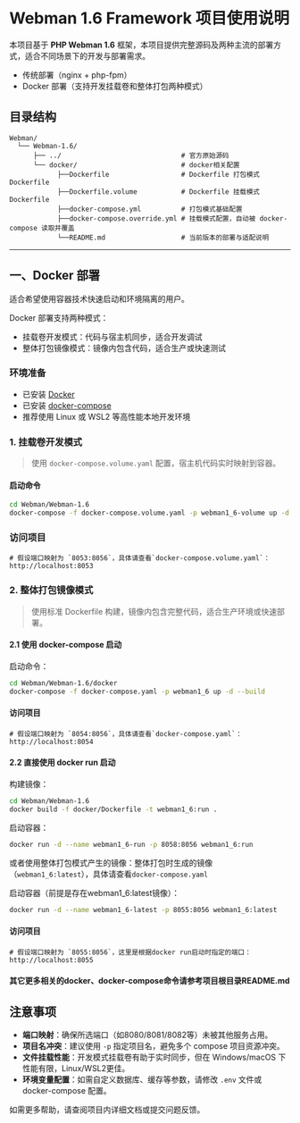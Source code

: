 # Webman 1.6 Framework 项目使用说明

本项目基于 **PHP Webman 1.6** 框架，本项目提供完整源码及两种主流的部署方式，适合不同场景下的开发与部署需求。

- 传统部署（nginx + php-fpm）
- Docker 部署（支持开发挂载卷和整体打包两种模式）

## 目录结构

```text
Webman/
  └── Webman-1.6/
      ├── ../                              # 官方原始源码
      └── docker/                          # docker相关配置
            ├──Dockerfile                  # Dockerfile 打包模式Dockerfile
            ├──Dockerfile.volume           # Dockerfile 挂载模式Dockerfile
            ├──docker-compose.yml          # 打包模式基础配置
            ├──docker-compose.override.yml # 挂载模式配置，自动被 docker-compose 读取并覆盖
            └──README.md                   # 当前版本的部署与适配说明
```

---

## 一、Docker 部署

适合希望使用容器技术快速启动和环境隔离的用户。

Docker 部署支持两种模式：

- 挂载卷开发模式：代码与宿主机同步，适合开发调试
- 整体打包镜像模式：镜像内包含代码，适合生产或快速测试

### 环境准备

- 已安装 [Docker](https://docs.docker.com/get-docker/)
- 已安装 [docker-compose](https://docs.docker.com/compose/install/)
- 推荐使用 Linux 或 WSL2 等高性能本地开发环境

### 1. 挂载卷开发模式

> 使用 `docker-compose.volume.yaml` 配置，宿主机代码实时映射到容器。

#### 启动命令

```bash
cd Webman/Webman-1.6
docker-compose -f docker-compose.volume.yaml -p webman1_6-volume up -d --build
```

### 访问项目

```
# 假设端口映射为 `8053:8056`，具体请查看`docker-compose.volume.yaml`：
http://localhost:8053
```

### 2. 整体打包镜像模式

> 使用标准 Dockerfile 构建，镜像内包含完整代码，适合生产环境或快速部署。

#### 2.1 使用 docker-compose 启动

启动命令：

```bash
cd Webman/Webman-1.6/docker
docker-compose -f docker-compose.yaml -p webman1_6 up -d --build
```

#### 访问项目

```
# 假设端口映射为 `8054:8056`，具体请查看`docker-compose.yaml`：
http://localhost:8054
```

#### 2.2 直接使用 docker run 启动

构建镜像：

```bash
cd Webman/Webman-1.6
docker build -f docker/Dockerfile -t webman1_6:run .
```

启动容器：

```bash
docker run -d --name webman1_6-run -p 8058:8056 webman1_6:run
```

或者使用整体打包模式产生的镜像：整体打包时生成的镜像（`webman1_6:latest`），具体请查看`docker-compose.yaml`

启动容器（前提是存在webman1_6:latest镜像）：

```bash
docker run -d --name webman1_6-latest -p 8055:8056 webman1_6:latest
```

#### 访问项目

```
# 假设端口映射为 `8055:8056`，这里是根据docker run启动时指定的端口：
http://localhost:8055
```

#### 其它更多相关的docker、docker-compose命令请参考项目根目录README.md

## 注意事项

- **端口映射**：确保所选端口（如8080/8081/8082等）未被其他服务占用。
- **项目名冲突**：建议使用 `-p` 指定项目名，避免多个 compose 项目资源冲突。
- **文件挂载性能**：开发模式挂载卷有助于实时同步，但在 Windows/macOS 下性能有限，Linux/WSL2更佳。
- **环境变量配置**：如需自定义数据库、缓存等参数，请修改 `.env` 文件或 docker-compose 配置。

如需更多帮助，请查阅项目内详细文档或提交问题反馈。
